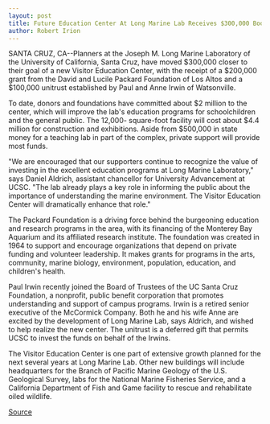 ```yaml
---
layout: post
title: Future Education Center At Long Marine Lab Receives $300,000 Boost
author: Robert Irion
---
```


SANTA CRUZ, CA--Planners at the Joseph M. Long Marine Laboratory  of the University of California, Santa Cruz, have moved $300,000  closer to their goal of a new Visitor Education Center, with the  receipt of a $200,000 grant from the David and Lucile Packard  Foundation of Los Altos and a $100,000 unitrust established by Paul  and Anne Irwin of Watsonville.

To date, donors and foundations have committed about $2  million to the center, which will improve the lab's education  programs for schoolchildren and the general public. The 12,000- square-foot facility will cost about $4.4 million for construction  and exhibitions. Aside from $500,000 in state money for a teaching  lab in part of the complex, private support will provide most funds.

"We are encouraged that our supporters continue to recognize  the value of investing in the excellent education programs at Long  Marine Laboratory," says Daniel Aldrich, assistant chancellor for  University Advancement at UCSC. "The lab already plays a key role in  informing the public about the importance of understanding the  marine environment. The Visitor Education Center will dramatically  enhance that role."

The Packard Foundation is a driving force behind the  burgeoning education and research programs in the area, with its  financing of the Monterey Bay Aquarium and its affiliated research  institute. The foundation was created in 1964 to support and  encourage organizations that depend on private funding and volunteer  leadership. It makes grants for programs in the arts, community,  marine biology, environment, population, education, and children's  health.

Paul Irwin recently joined the Board of Trustees of the UC  Santa Cruz Foundation, a nonprofit, public benefit corporation that  promotes understanding and support of campus programs. Irwin is a  retired senior executive of the McCormick Company. Both he and his  wife Anne are excited by the development of Long Marine Lab, says  Aldrich, and wished to help realize the new center. The unitrust is a  deferred gift that permits UCSC to invest the funds on behalf of the  Irwins.

The Visitor Education Center is one part of extensive growth  planned for the next several years at Long Marine Lab. Other new  buildings will include headquarters for the Branch of Pacific Marine  Geology of the U.S. Geological Survey, labs for the National Marine  Fisheries Service, and a California Department of Fish and Game  facility to rescue and rehabilitate oiled wildlife.

[Source](http://www1.ucsc.edu/news_events/press_releases/archive/94-95/11-94/111094-Future_education_ce.html "Permalink to 111094-Future_education_ce")
